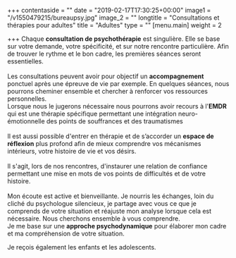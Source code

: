 +++
contentaside = ""
date = "2019-02-17T17:30:25+00:00"
image1 = "/v1550479215/bureaupsy.jpg"
image_2 = ""
longtitle = "Consultations et thérapies pour adultes"
title = "Adultes"
type = ""
[menu.main]
weight = 2

+++
Chaque **consultation de psychothérapie** est singulière. Elle se base sur votre demande, votre spécificité, et sur notre rencontre particulière. Afin de trouver le rythme et le bon cadre, les premières séances seront essentielles.  
​  
Les consultations peuvent avoir pour objectif un **accompagnement** ponctuel après une épreuve de vie par exemple. En quelques séances, nous pourrons cheminer ensemble et chercher à renforcer vos ressources personnelles.  
Lorsque nous le jugerons nécessaire nous pourrons avoir recours à l'**EMDR** qui est une thérapie spécifique permettant une intégration neuro-émotionnelle des points de souffrances et des traumatismes  
​  
Il est aussi possible d'entrer en thérapie et de s’accorder un **espace de réflexion** plus profond afin de mieux comprendre vos mécanismes intérieurs, votre histoire de vie et vos désirs.  
​  
Il s'agit, lors de nos rencontres, d'instaurer une relation de confiance permettant une mise en mots de vos points de difficultés et de votre histoire.  
​  
Mon écoute est active et bienveillante. Je nourris les échanges, loin du cliché du psychologue silencieux, je partage avec vous ce que je comprends de votre situation et réajuste mon analyse lorsque cela est nécessaire. Nous cherchons ensemble à vous comprendre.  
Je me base sur une **approche psychodynamique** pour élaborer mon cadre et ma compréhension de votre situation.

Je reçois également les enfants et les adolescents.